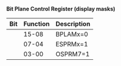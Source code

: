 **Bit Plane Control Register (display masks)**

|Bit| Function| Description  |
|---|---|---  |
||15-08| BPLAMx=0| This 8 bit field is XOR`ed with the 8 bit plane color address, thereby altering the color address sent to the color table. Default value is 00000000 binary. (x=0-7)  |
||07-04| ESPRMx=1| 4 Bit field provides the 4 high order color table address bits for even sprites: SPR0,SPR2,SPR4,SPR6. Default value is 0001 binary. (x=7-4)  |
||03-00| OSPRM7=1| 4 Bit field provides the 4 high order color table address bits for odd sprites: SPR1,SPR3,SPR5,SPR7. Default value is 0001 binary. (x=7-4)|

